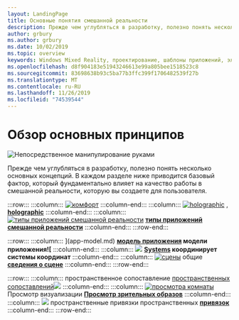 ```yaml
---
layout: LandingPage
title: Основные понятия смешанной реальности
description: Прежде чем углубляться в разработку, полезно понять несколько основных концепций. В каждом разделе ниже приводится базовый фактор, который фундаментально влияет на качество работы в смешанной реальности, которую вы создаете для пользователя.
author: grbury
ms.author: grbury
ms.date: 10/02/2019
ms.topic: overview
keywords: Windows Mixed Reality, проектирование, шаблоны приложений, элементы управления, стиль, HoloLens, взаимодействие, элементы UX, поведения, стандартные блоки
ms.openlocfilehash: d8f904183e51943246613e99a805bee1518523c8
ms.sourcegitcommit: 83698638b93c5ba77b3ffc399f1706482539f27b
ms.translationtype: MT
ms.contentlocale: ru-RU
ms.lasthandoff: 11/26/2019
ms.locfileid: "74539544"
---
```

# <a name="core-concepts-overview"></a>Обзор основных принципов

![Непосредственное манипулирование руками](images/05_CoreConcepts.png)


Прежде чем углубляться в разработку, полезно понять несколько основных концепций. В каждом разделе ниже приводится базовый фактор, который фундаментально влияет на качество работы в смешанной реальности, которую вы создаете для пользователя. 

:::row:::
    :::column:::
       [![комфорт](images/comfort-chart.PNG)](comfort.md)  **[](comfort.md)**
    :::column-end:::
    :::column:::
       [![holographic](images/destinationmars-750px.png)](holographic-frame.md) ,  **[holographic](holographic-frame.md)**
    :::column-end:::
    :::column:::
       [![типы приложений смешанной реальности](images/enhancedenvironmentapps-640px.jpg)](types-of-mixed-reality-apps.md)  **[типы приложений смешанной реальности](types-of-mixed-reality-apps.md)**
    :::column-end:::
:::row-end:::

:::row:::
    :::column:::
       [](images/teleportation-640px.png)](app-model.md)  **[модель приложения](app-model.md) модели приложения![**
    :::column-end:::
    :::column:::
        [![](images/coordinate-systems.PNG)](coordinate-systems.md)  **[Systems](coordinate-systems.md) координирует системы координат**
    :::column-end:::
    :::column:::
        [![сцены](images/scene-understanding.png)](scene-understanding.md) общие  **[сведения о сцене](scene-understanding.md)**
    :::column-end:::
:::row-end:::

:::row:::
    :::column:::
       пространственное сопоставление [пространственных сопоставлений![](images/surfacereconstruction.jpg)](spatial-mapping.md)  **[](spatial-mapping.md)**
    :::column-end:::
    :::column:::
       [![просмотра комнаты](images/sr-mixedworld-140429-8pm-00068-1000px.png)](room-scan-visualization.md) Просмотр визуализации  **[Просмотр зрительных образов](room-scan-visualization.md)**
    :::column-end:::
    :::column:::
       [![](images/azurespatialanchors.jpg)](spatial-anchors.md) пространственные привязки пространственных  **[привязок](spatial-anchors.md)**
    :::column-end:::
:::row-end:::


<br>

<br>


